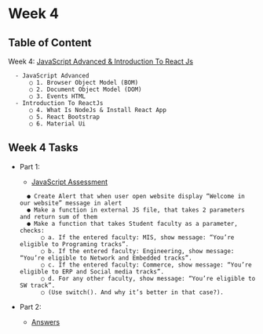 # Week 4

## Table of Content
  
  Week 4: [JavaScript Advanced & Introduction To React Js]()
  
      - JavaScript Advanced
          ○ 1. Browser Object Model (BOM)
          ○ 2. Document Object Model (DOM)
          ○ 3. Events HTML
      - Introduction To ReactJs
          ○ 4. What Is NodeJs & Install React App
          ○ 5. React Bootstrap
          ○ 6. Material Ui


## Week 4 Tasks

  - Part 1:
    - [JavaScript Assessment](https://github.com/x39OME/Ustudy-Application-Development-Camp/tree/main/Week%204/Part%201/Assessment%20Task%204%20Part%201)
    ```
      ●	Create Alert that when user open website display “Welcome in our website” message in alert
      ●	Make a function in external JS file, that takes 2 parameters and return sum of them
      ●	Make a function that takes Student faculty as a parameter, checks:
          ○	a. If the entered faculty: MIS, show message: “You’re eligible to Programing tracks”.
          ○	b. If the entered faculty: Engineering, show message: “You’re eligible to Network and Embedded tracks”.
          ○	c. If the entered faculty: Commerce, show message: “You’re eligible to ERP and Social media tracks”.
          ○	d. For any other faculty, show message: “You’re eligible to SW track”.
          ○	(Use switch(). And why it’s better in that case?).
    ```
      
  - Part 2:
    - [Answers](https://github.com/x39OME/Ustudy-Application-Development-Camp/tree/main/Week%204/Part%202/Assessment%20Task%204%20Part%202)

